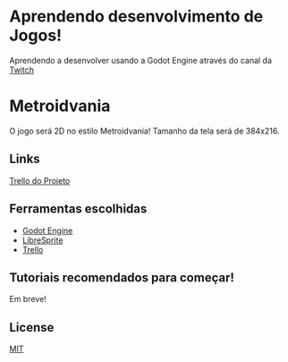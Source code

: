 # Aprendendo desenvolvimento de Jogos!
Aprendendo a desenvolver usando a Godot Engine através do canal da [Twitch](https://www.twitch.tv/efraimmarcatto)
# Metroidvania
O jogo será 2D no estilo Metroidvania!
Tamanho da tela será de 384x216.

## Links
[Trello do Projeto](https://trello.com/b/qUzBWN3M/gamedev-twitchtv-efraimmarcatto)

## Ferramentas escolhidas

+ [Godot Engine](https://godotengine.org/)
+ [LibreSprite](https://github.com/LibreSprite/LibreSprite)
+ [Trello](https://www.aseprite.org/)

## Tutoriais recomendados para começar!
Em breve!


## License
[MIT](https://choosealicense.com/licenses/mit/)
